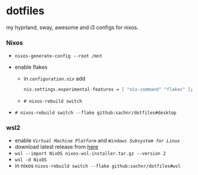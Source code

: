 # dotfiles

my hyprland, sway, awesome and i3 configs for nixos.

### Nixos

- `nixos-generate-config --root /mnt`

- enable flakes

  - in _`configuration.nix`_ add
    ```nix
    nix.settings.experimental-features = [ "nix-command" "flakes" ];
    ```
  - `# nixos-rebuild switch`

- `# nixos-rebuild switch --flake github:sachnr/dotfiles#desktop`

### wsl2

- enable _`Virtual Machine Platform`_ and _`Windows Subsystem for Linux`_
- download latest release from [here](https://github.com/nix-community/NixOS-WSL/releases)
- `wsl --import NixOS nixos-wsl-installer.tar.gz --version 2`
- `wsl -d NixOS`
- in nixos `nixos-rebuild switch --flake github:sachnr/dotfiles#wsl`

